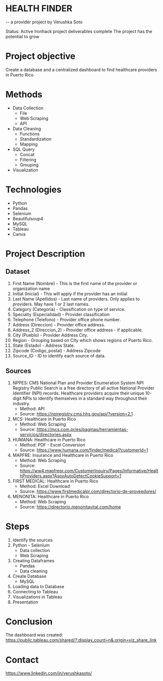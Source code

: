 # HEALTH FINDER
-- a provider project by Verushka Soto

  Status: Active
      Ironhack project deliverables complete
      The project has the potential to grow
# Project objective
  Create a database and a centralized dashboard to find healthcare providers in Puerto Rico
  
# Methods
  - Data Collection
      * File
      * Web Scraping
      * API
  - Data Cleaning
      * Functions
      * Standardization
      * Mapping
  - SQL Query
      * Concat
      * Filtering
      * Grouping
  - Visualization
# Technologies 
  - Python
  - Pandas
  - Selenium
  - Beautifulsoup4
  - MySQL
  - Tableau
  - Canva
# Project Description

  ## Dataset
  1. First Name (Nombre) - This is the first name of the provider or organization name
  2. Initial (Inicial) - This will apply if the provider has an initial
  3. Last Name (Apellidos) - Last name of providers. Only applies to providers. May have 1 or 2 last names.
  4. Category (Categoria) - Classification on type of service. 
  5. Specialty (Especialidad) - Provider classification
  6. Telephone (Telefono) - Provider office phone number.
  7. Address (Direccion) - Provider office address.
  8. Address_2 (Direccion_2) - Provider office address - if applicable.
  9. City (Pueblo) - Provider Address City.
  10. Region - Grouping based on City which shows regions of Puerto Rico.
  11. State (Estado) - Address State. 
  12. Zipcode (Codigo_postal) - Address Zipcode
  13. Source_ID - ID to identify each source of data.

  ## Sources
  1. NPPES: CMS National Plan and Provider Enumeration System
             NPI Registry Public Search is a free directory of all active National Provider Identifier (NPI) records. Healthcare providers acquire their unique 10-digit NPIs              to identify themselves in a standard way throughout their industry.
     * Method: API
     * Source: https://npiregistry.cms.hhs.gov/api/?version=2.1 
  2. MCS: Healthcare in Puerto Rico
     * Method: Web Scraping
     * Source: https://mcs.com.pr/es/paginas/herramientas-servicios/directories.aspx
  3. HUMANA: Healthcare in Puerto Rico
     * Method: PDF - Excel Conversion
     * Source: https://www.humana.com/finder/medical?customerId=1
  4. MAPFRE: Insurance and Healthcare in Puerto Rico
     * Method: Web Scraping
     * Source: https://ww4.mapfrepr.com/CustomerInquiry/Pages/Informative/HealthProviders.aspx?AspxAutoDetectCookieSupport=1
  5. FIRST MEDICAL: Healthcare in Puerto Rico
     * Method: Excel Download
     * Source: https://www.firstmedicalpr.com/directorio-de-proveedores/
  6. MENONITA: Healthcare in Puerto Rico
      * Method: Web Scraping
      * Source: https://directorio.menonitavital.com/home

# Steps
  1. Identify the sources
  2. Python - Selenium
     * Data collection
     * Web Scraping
  3. Creating Dataframes
     * Pandas 
     * Data cleaning
  4. Create Database
     * MySQL
  5. Loading data to Database
  6. Connecting to Tableau
  7. Visualizations in Tableau
  8. Presentation

# Conclusion
  The dashboard was created:
  https://public.tableau.com/shared/?:display_count=n&:origin=viz_share_link 
  
# Contact
  https://www.linkedin.com/in/verushkasoto/
  
  
  
